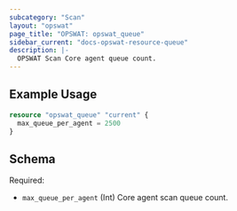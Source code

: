 ```yaml
---
subcategory: "Scan"
layout: "opswat"
page_title: "OPSWAT: opswat_queue"
sidebar_current: "docs-opswat-resource-queue"
description: |-
  OPSWAT Scan Core agent queue count.
---
```


## Example Usage

```terraform
resource "opswat_queue" "current" {
  max_queue_per_agent = 2500
}
```

## Schema
Required:  
- `max_queue_per_agent` (Int) Core agent scan queue count.